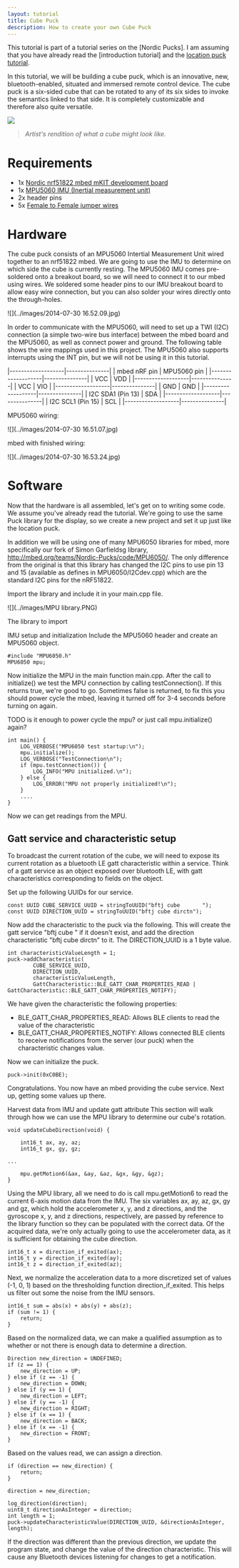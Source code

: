 ```yaml
---
layout: tutorial
title: Cube Puck
description: How to create your own Cube Puck
---
```


This tutorial is part of a tutorial series on the [Nordic Pucks].
I am assuming that you have already read the [introduction tutorial] and the [location puck tutorial](location.html).

In this tutorial, we will be building a cube puck, which is an innovative, new, bluetooth-enabled, situated and immersed remote control device.
The cube puck is a six-sided cube that can be rotated to any of its six sides to invoke the semantics linked to that side.
It is completely customizable and therefore also quite versatile.


![](http://www.finefurniture.co/images/V184B.JPG)
> *Artist's rendition of what a cube might look like.*

# Requirements
- 1x [Nordic nrf51822 mbed mKIT development board](https://mbed.org/platforms/Nordic-nRF51822/)
- 1x [MPU5060 IMU (Inertial measurement unit)](https://www.sparkfun.com/products/11028)
- 2x header pins
- 5x [Female to Female jumper wires](http://www.seeedstudio.com/depot/1-pin-dualfemale-jumper-wire-100mm-50pcs-pack-p-260.html?cPath=44_47)


# Hardware

The cube puck consists of an MPU5060 Intertial Measurement Unit wired together to an nrf51822 mbed.
We are going to use the IMU to determine on which side the cube is currently resting.
The MPU5060 IMU comes pre-soldered onto a breakout board, so we will need to connect it to our mbed using wires.
We soldered some header pins to our IMU breakout board to allow easy wire connection, but you can also solder your wires directly onto the through-holes.

![](../images/2014-07-30 16.52.09.jpg)


In order to communicate with the MPU5060, will need to set up a TWI (I2C) connection (a simple two-wire bus interface) between the mbed board and the MPU5060, as well as connect power and ground.
The following table shows the wire mappings used in this project.
The MPU5060 also supports interrupts using the INT pin, but we will not be using it in this tutorial.

|-------------------|---------------|
| mbed nRF pin      | MPU5060 pin   |
|-------------------|---------------|
| VCC               | VDD           |
|-------------------|---------------|
| VCC               | VIO           |
|-------------------|---------------|
| GND               | GND           |
|-------------------|---------------|
| I2C SDA1 (Pin 13) | SDA           |
|-------------------|---------------|
| I2C SCL1 (Pin 15) | SCL           |
|-------------------|---------------|

MPU5060 wiring:

![](../images/2014-07-30 16.51.07.jpg)

mbed with finished wiring:

![](../images/2014-07-30 16.53.24.jpg)


# Software

Now that the hardware is all assembled, let's get on to writing some code.
We assume you've already read the <LINK Location Puck> tutorial.
We're going to use the same Puck library for the display, so we create a new project and set it up just like the location puck.

In addition we will be using one of many MPU6050 libraries for mbed, more specifically our fork of Simon Garfieldsg library, http://mbed.org/teams/Nordic-Pucks/code/MPU6050/.
The only difference from the original is that this library has changed the I2C pins to use pin 13 and 15 (available as defines in MPU6050/I2Cdev.cpp) which are the standard I2C pins for the nRF51822.

Import the library and include it in your main.cpp file.

![](../images/MPU library.PNG)

The library to import

IMU setup and initialization
Include the MPU5060 header and create an MPU5060 object.

    #include "MPU6050.h"
    MPU6050 mpu;

Now initialize the MPU in the main function main.cpp.
After the call to initialize() we test the MPU connection by calling testConnection().
If this returns true, we're good to go.
Sometimes false is returned, to fix this you should power cycle the mbed, leaving it turned off for 3-4 seconds before turning on again.

TODO is it enough to power cycle the mpu? or just call mpu.initialize() again?

    int main() {
        LOG_VERBOSE("MPU6050 test startup:\n");
        mpu.initialize();
        LOG_VERBOSE("TestConnection\n");
        if (mpu.testConnection()) {
            LOG_INFO("MPU initialized.\n");
        } else {
            LOG_ERROR("MPU not properly initialized!\n");
        }
        ....
    }

Now we can get readings from the MPU.

## Gatt service and characteristic setup
To broadcast the current rotation of the cube, we will need to expose its current rotation as a bluetooth LE gatt characteristic within a service.
Think of a gatt service as an object exposed over bluetooth LE, with gatt characteristics corresponding to fields on the object.

Set up the following UUIDs for our service.

    const UUID CUBE_SERVICE_UUID = stringToUUID("bftj cube       ");
    const UUID DIRECTION_UUID = stringToUUID("bftj cube dirctn");

Now add the characteristic to the puck via the following.
This will create the gatt service "bftj cube       " if it doesn't exist, and add the direction characteristic "bftj cube dirctn" to it. The DIRECTION_UUID is a 1 byte value.

    int characteristicValueLength = 1;
    puck->addCharacteristic(
            CUBE_SERVICE_UUID,
            DIRECTION_UUID,
            characteristicValueLength,
            GattCharacteristic::BLE_GATT_CHAR_PROPERTIES_READ | GattCharacteristic::BLE_GATT_CHAR_PROPERTIES_NOTIFY);

We have given the characteristic the following properties:

- BLE_GATT_CHAR_PROPERTIES_READ: Allows BLE clients to read the value of the characteristic
- BLE_GATT_CHAR_PROPERTIES_NOTIFY: Allows connected BLE clients to receive notifications from the server (our puck) when the characteristic changes value.

Now we can initialize the puck.

    puck->init(0xC0BE);

Congratulations. You now have an mbed providing the cube service. Next up, getting some values up there.

Harvest data from IMU and update gatt attribute
This section will walk through how we can use the MPU library to determine our cube's rotation.

    void updateCubeDirection(void) {

        int16_t ax, ay, az;
        int16_t gx, gy, gz;

    ...

        mpu.getMotion6(&ax, &ay, &az, &gx, &gy, &gz);
    }

Using the MPU library, all we need to do is call mpu.getMotion6 to read the current 6-axis motion data from the IMU.
The six variables ax, ay, az, gx, gy and gz, which hold the accelerometer x, y, and z directions, and the gyroscope x, y, and z directions, respectively, are passed by reference to the library function so they can be populated with the correct data.
Of the acquired data, we're only actually going to use the accelerometer data, as it is sufficient for obtaining the cube direction.

    int16_t x = direction_if_exited(ax);
    int16_t y = direction_if_exited(ay);
    int16_t z = direction_if_exited(az);

Next, we normalize the acceleration data to a more discretized set of values (-1, 0, 1) based on the thresholding function direction_if_exited.
This helps us filter out some the noise from the IMU sensors.

    int16_t sum = abs(x) + abs(y) + abs(z);
    if (sum != 1) {
        return;
    }

Based on the normalized data, we can make a qualified assumption as to whether or not there is enough data to determine a direction.

    Direction new_direction = UNDEFINED;
    if (z == 1) {
        new_direction = UP;
    } else if (z == -1) {
        new_direction = DOWN;
    } else if (y == 1) {
        new_direction = LEFT;
    } else if (y == -1) {
        new_direction = RIGHT;
    } else if (x == 1) {
        new_direction = BACK;
    } else if (x == -1) {
        new_direction = FRONT;
    }

Based on the values read, we can assign a direction.

    if (direction == new_direction) {
        return;
    }

    direction = new_direction;

    log_direction(direction);
    uint8_t directionAsInteger = direction;
    int length = 1;
    puck->updateCharacteristicValue(DIRECTION_UUID, &directionAsInteger, length);

If the direction was different than the previous direction, we update the program state, and change the value of the direction characteristic.
This will cause any Bluetooth devices listening for changes to get a notification.
